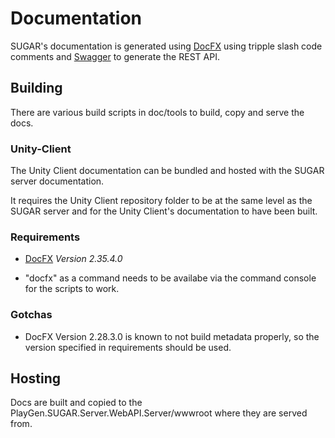 # Documentation

SUGAR's documentation is generated using [DocFX](https://dotnet.github.io/docfx/) using tripple slash code comments and [Swagger](https://swagger.io/) to generate the REST API.

## Building

There are various build scripts in doc/tools to build, copy and serve the docs.

### Unity-Client

The Unity Client documentation can be bundled and hosted with the SUGAR server documentation. 

It requires the Unity Client repository folder to be at the same level as the SUGAR server and for the Unity Client's documentation to have been built.

### Requirements

- [DocFX](https://dotnet.github.io/docfx/) *Version 2.35.4.0*

- "docfx" as a command needs to be availabe via the command console for the scripts to work.

### Gotchas

- DocFX Version 2.28.3.0 is known to not build metadata properly, so the version specified in requirements should be used.

## Hosting

Docs are built and copied to the PlayGen.SUGAR.Server.WebAPI.Server/wwwroot where they are served from.